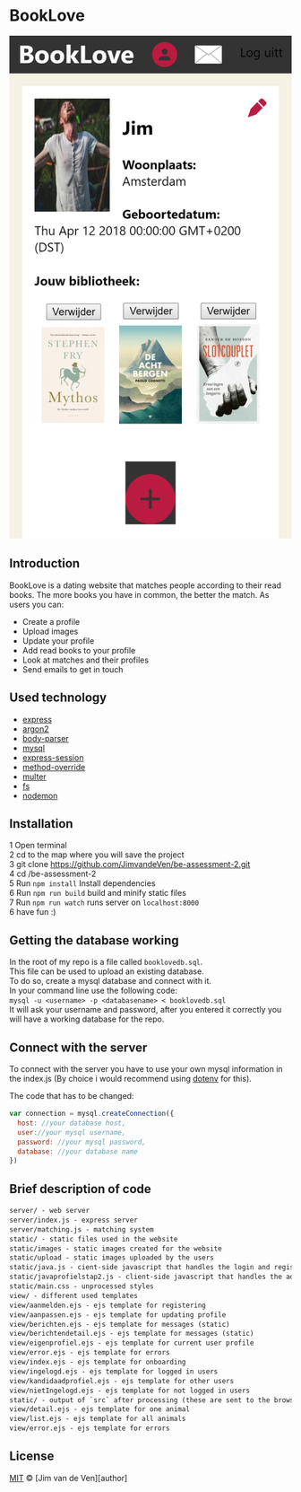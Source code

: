 # BookLove
![Screenshot of profile](/static/images/screenshot.png?)  

## Introduction  
BookLove is a dating website that matches people according to their read books. The more books you have in common, the better the match. As users you can:  
* Create a profile  
* Upload images  
* Update your profile  
* Add read books to your profile  
* Look at matches and their profiles  
* Send emails to get in touch  

## Used technology  
* [express](https://www.npmjs.com/package/express)  
* [argon2](https://www.npmjs.com/package/argon2)  
* [body-parser](https://www.npmjs.com/package/body-parser)  
* [mysql](https://www.npmjs.com/package/mysql)  
* [express-session](https://www.npmjs.com/package/express-session)  
* [method-override](https://www.npmjs.com/package/method-override)  
* [multer](https://www.npmjs.com/package/multer)  
* [fs](https://www.npmjs.com/package/fs)  
* [nodemon](https://www.npmjs.com/package/nodemon)  

## Installation

1 Open terminal  
2 cd to the map where you will save the project  
3 git clone https://github.com/JimvandeVen/be-assessment-2.git  
4 cd /be-assessment-2  
5 Run ```npm install``` Install dependencies  
6 Run ```npm run build``` build and minify static files  
7 Run ```npm run watch``` runs server on `localhost:8000`  
6 have fun :)    

## Getting the database working  
In the root of my repo is a file called ```booklovedb.sql```.  
This file can be used to upload an existing database.   
To do so, create a mysql database and connect with it.  
In your command line use the following code:  
```mysql -u <username> -p <databasename> < booklovedb.sql```  
It will ask your username and password, after you entered it correctly you will have a working database for the repo.  


## Connect with the server  
To connect with the server you have to use your own mysql information in the index.js (By choice i would recommend using [dotenv](https://www.npmjs.com/package/dotenv) for this).  

The code that has to be changed:

```javascript
var connection = mysql.createConnection({
  host: //your database host,
  user://your mysql username,
  password: //your mysql password,
  database: //your database name
})
```

## Brief description of code

```txt
server/ - web server  
server/index.js - express server  
server/matching.js - matching system  
static/ - static files used in the website  
static/images - static images created for the website  
static/upload - static images uploaded by the users  
static/java.js - cient-side javascript that handles the login and register  
static/javaprofielstap2.js - client-side javascript that handles the adding of books  
static/main.css - unprocessed styles  
view/ - different used templates  
view/aanmelden.ejs - ejs template for registering  
view/aanpassen.ejs - ejs template for updating profile  
view/berichten.ejs - ejs template for messages (static)  
view/berichtendetail.ejs - ejs template for messages (static)  
view/eigenprofiel.ejs - ejs template for current user profile  
view/error.ejs - ejs template for errors  
view/index.ejs - ejs template for onboarding  
view/ingelogd.ejs - ejs template for logged in users  
view/kandidaadprofiel.ejs - ejs template for other users  
view/nietIngelogd.ejs - ejs template for not logged in users  
static/ - output of `src` after processing (these are sent to the browser)
view/detail.ejs - ejs template for one animal
view/list.ejs - ejs template for all animals
view/error.ejs - ejs template for errors
```

## License

[MIT][] © [Jim van de Ven][author]

[mit]: license

